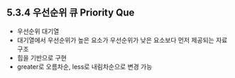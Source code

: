 ## 5.3.4 우선순위 큐 Priority Que

- 우선순위 대기열
- 대기열에서 우선순위가 높은 요소가 우선순위가 낮은 요소보다 먼저 제공되는 자료 구조
- 힙을 기반으로 구현
- greater로 오름차순, less로 내림차순으로 변경 가능